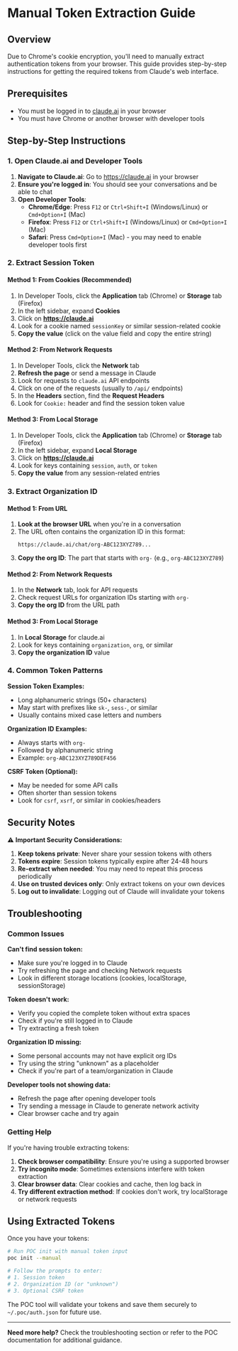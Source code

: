 # Manual Token Extraction Guide

## Overview
Due to Chrome's cookie encryption, you'll need to manually extract authentication tokens from your browser. This guide provides step-by-step instructions for getting the required tokens from Claude's web interface.

## Prerequisites
- You must be logged in to [claude.ai](https://claude.ai) in your browser
- You must have Chrome or another browser with developer tools

## Step-by-Step Instructions

### 1. Open Claude.ai and Developer Tools

1. **Navigate to Claude.ai**: Go to https://claude.ai in your browser
2. **Ensure you're logged in**: You should see your conversations and be able to chat
3. **Open Developer Tools**: 
   - **Chrome/Edge**: Press `F12` or `Ctrl+Shift+I` (Windows/Linux) or `Cmd+Option+I` (Mac)
   - **Firefox**: Press `F12` or `Ctrl+Shift+I` (Windows/Linux) or `Cmd+Option+I` (Mac)
   - **Safari**: Press `Cmd+Option+I` (Mac) - you may need to enable developer tools first

### 2. Extract Session Token

#### Method 1: From Cookies (Recommended)
1. In Developer Tools, click the **Application** tab (Chrome) or **Storage** tab (Firefox)
2. In the left sidebar, expand **Cookies**
3. Click on **https://claude.ai**
4. Look for a cookie named `sessionKey` or similar session-related cookie
5. **Copy the value** (click on the value field and copy the entire string)

#### Method 2: From Network Requests
1. In Developer Tools, click the **Network** tab
2. **Refresh the page** or send a message in Claude
3. Look for requests to `claude.ai` API endpoints
4. Click on one of the requests (usually to `/api/` endpoints)
5. In the **Headers** section, find the **Request Headers**
6. Look for `Cookie:` header and find the session token value

#### Method 3: From Local Storage
1. In Developer Tools, click the **Application** tab (Chrome) or **Storage** tab (Firefox)
2. In the left sidebar, expand **Local Storage**
3. Click on **https://claude.ai**
4. Look for keys containing `session`, `auth`, or `token`
5. **Copy the value** from any session-related entries

### 3. Extract Organization ID

#### Method 1: From URL
1. **Look at the browser URL** when you're in a conversation
2. The URL often contains the organization ID in this format:
   ```
   https://claude.ai/chat/org-ABC123XYZ789...
   ```
3. **Copy the org ID**: The part that starts with `org-` (e.g., `org-ABC123XYZ789`)

#### Method 2: From Network Requests
1. In the **Network** tab, look for API requests
2. Check request URLs for organization IDs starting with `org-`
3. **Copy the org ID** from the URL path

#### Method 3: From Local Storage
1. In **Local Storage** for claude.ai
2. Look for keys containing `organization`, `org`, or similar
3. **Copy the organization ID** value

### 4. Common Token Patterns

**Session Token Examples:**
- Long alphanumeric strings (50+ characters)
- May start with prefixes like `sk-`, `sess-`, or similar
- Usually contains mixed case letters and numbers

**Organization ID Examples:**
- Always starts with `org-`
- Followed by alphanumeric string
- Example: `org-ABC123XYZ789DEF456`

**CSRF Token (Optional):**
- May be needed for some API calls
- Often shorter than session tokens
- Look for `csrf`, `xsrf`, or similar in cookies/headers

## Security Notes

⚠️ **Important Security Considerations:**

1. **Keep tokens private**: Never share your session tokens with others
2. **Tokens expire**: Session tokens typically expire after 24-48 hours
3. **Re-extract when needed**: You may need to repeat this process periodically
4. **Use on trusted devices only**: Only extract tokens on your own devices
5. **Log out to invalidate**: Logging out of Claude will invalidate your tokens

## Troubleshooting

### Common Issues

**Can't find session token:**
- Make sure you're logged in to Claude
- Try refreshing the page and checking Network requests
- Look in different storage locations (cookies, localStorage, sessionStorage)

**Token doesn't work:**
- Verify you copied the complete token without extra spaces
- Check if you're still logged in to Claude
- Try extracting a fresh token

**Organization ID missing:**
- Some personal accounts may not have explicit org IDs
- Try using the string "unknown" as a placeholder
- Check if you're part of a team/organization in Claude

**Developer tools not showing data:**
- Refresh the page after opening developer tools
- Try sending a message in Claude to generate network activity
- Clear browser cache and try again

### Getting Help

If you're having trouble extracting tokens:

1. **Check browser compatibility**: Ensure you're using a supported browser
2. **Try incognito mode**: Sometimes extensions interfere with token extraction
3. **Clear browser data**: Clear cookies and cache, then log back in
4. **Try different extraction method**: If cookies don't work, try localStorage or network requests

## Using Extracted Tokens

Once you have your tokens:

```bash
# Run POC init with manual token input
poc init --manual

# Follow the prompts to enter:
# 1. Session token
# 2. Organization ID (or "unknown")
# 3. Optional CSRF token
```

The POC tool will validate your tokens and save them securely to `~/.poc/auth.json` for future use.

---

**Need more help?** Check the troubleshooting section or refer to the POC documentation for additional guidance.